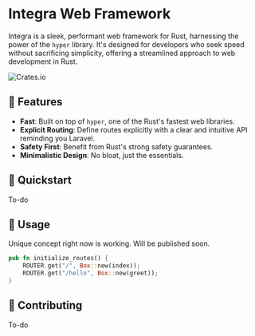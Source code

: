# Integra Web Framework

Integra is a sleek, performant web framework for Rust, harnessing the power of the `hyper` library. It's designed for developers who seek speed without sacrificing simplicity, offering a streamlined approach to web development in Rust.

![Crates.io](https://img.shields.io/crates/v/integra)

## 🌟 Features

- **Fast**: Built on top of `hyper`, one of the Rust's fastest web libraries.
- **Explicit Routing**: Define routes explicitly with a clear and intuitive API reminding you Laravel.
- **Safety First**: Benefit from Rust's strong safety guarantees.
- **Minimalistic Design**: No bloat, just the essentials.

## 🚀 Quickstart

To-do

## 📘 Usage

Unique concept right now is working.
Will be published soon.

```rust
pub fn initialize_routes() {
    ROUTER.get("/", Box::new(index));
    ROUTER.get("/hello", Box::new(greet));
}
```

## 🤝 Contributing

To-do

